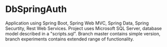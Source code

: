 # DbSpringAuth

Application using Spring Boot, Spring Web MVC, Spring Data, Spring Securtity, Rest Web Services.
Project uses Microsoft SQL Server, database model described in a "scripts.sql".
Branch master contains simple version, branch experiments contains extended range of functionality.
